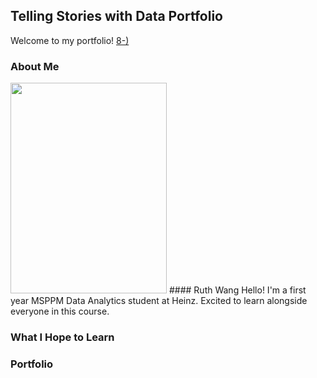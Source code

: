 ## Telling Stories with Data Portfolio
Welcome to my portfolio! [8-)](/octocatHaiku.md)

### About Me
<img src="/MVIMG_20191020_181937.png" width="250" height="337"> 
#### Ruth Wang  Hello! I'm a first year MSPPM Data Analytics student at Heinz. Excited to learn alongside everyone in this course.

### What I Hope to Learn

### Portfolio
